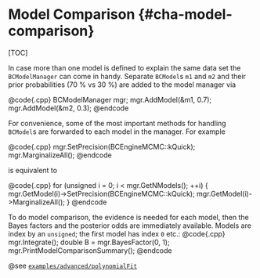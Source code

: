 Model Comparison {#cha-model-comparison}
================

<!-- @todo I did not mention the `BCDataSet` feature. Should we add it? I think nobody uses it... it was mentioned in the old introduction -->

[TOC]

In case more than one model is defined to explain the same data set the
`BCModelManager` can come in handy. Separate `BCModel`s `m1` and `m2` and their
prior probabilities (70 \% vs 30 \%) are added to the model manager via

@code{.cpp}
BCModelManager mgr;
mgr.AddModel(&m1, 0.7);
mgr.AddModel(&m2, 0.3);
@endcode

For convenience, some of the most important methods for handling `BCModel`s are forwarded to each model in the manager. For example

@code{.cpp}
mgr.SetPrecision(BCEngineMCMC::kQuick);
mgr.MarginalizeAll();
@endcode

is equivalent to

@code{.cpp}
for (unsigned i = 0; i < mgr.GetNModels(); ++i) {
  mgr.GetModel(i)->SetPrecision(BCEngineMCMC::kQuick);
  mgr.GetModel(i)->MarginalizeAll();
}
@endcode

To do model comparison, the evidence is needed for each model, then the Bayes factors and the posterior odds are immediately available. Models are index by an `unsigned`; the first model has index `0` etc.:
@code{.cpp}
mgr.Integrate();
double B = mgr.BayesFactor(0, 1);
mgr.PrintModelComparisonSummary();
@endcode

@see [`examples/advanced/polynomialFit`](https://github.com/bat/bat/tree/master/examples/advanced/advancedGraphFitter)

<!-- @todo If we are fancy, we could include the text output from running the example here. -->
